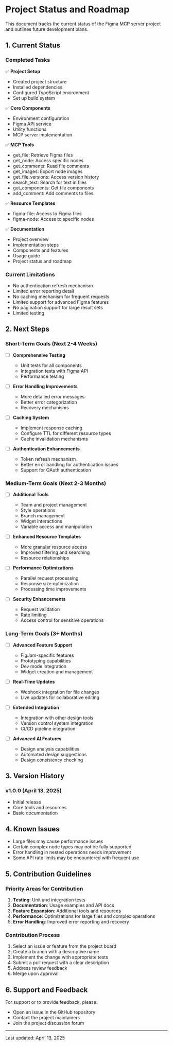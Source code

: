 # Project Status and Roadmap

This document tracks the current status of the Figma MCP server project and outlines future development plans.

## 1. Current Status

### Completed Tasks

✅ **Project Setup**
- Created project structure
- Installed dependencies
- Configured TypeScript environment
- Set up build system

✅ **Core Components**
- Environment configuration
- Figma API service
- Utility functions
- MCP server implementation

✅ **MCP Tools**
- get_file: Retrieve Figma files
- get_node: Access specific nodes
- get_comments: Read file comments
- get_images: Export node images
- get_file_versions: Access version history
- search_text: Search for text in files
- get_components: Get file components
- add_comment: Add comments to files

✅ **Resource Templates**
- figma-file: Access to Figma files
- figma-node: Access to specific nodes

✅ **Documentation**
- Project overview
- Implementation steps
- Components and features
- Usage guide
- Project status and roadmap

### Current Limitations

- No authentication refresh mechanism
- Limited error reporting detail
- No caching mechanism for frequent requests
- Limited support for advanced Figma features
- No pagination support for large result sets
- Limited testing

## 2. Next Steps

### Short-Term Goals (Next 2-4 Weeks)

- [ ] **Comprehensive Testing**
  - Unit tests for all components
  - Integration tests with Figma API
  - Performance testing

- [ ] **Error Handling Improvements**
  - More detailed error messages
  - Better error categorization
  - Recovery mechanisms

- [ ] **Caching System**
  - Implement response caching
  - Configure TTL for different resource types
  - Cache invalidation mechanisms

- [ ] **Authentication Enhancements**
  - Token refresh mechanism
  - Better error handling for authentication issues
  - Support for OAuth authentication

### Medium-Term Goals (Next 2-3 Months)

- [ ] **Additional Tools**
  - Team and project management
  - Style operations
  - Branch management
  - Widget interactions
  - Variable access and manipulation

- [ ] **Enhanced Resource Templates**
  - More granular resource access
  - Improved filtering and searching
  - Resource relationships

- [ ] **Performance Optimizations**
  - Parallel request processing
  - Response size optimization
  - Processing time improvements

- [ ] **Security Enhancements**
  - Request validation
  - Rate limiting
  - Access control for sensitive operations

### Long-Term Goals (3+ Months)

- [ ] **Advanced Feature Support**
  - FigJam-specific features
  - Prototyping capabilities
  - Dev mode integration
  - Widget creation and management

- [ ] **Real-Time Updates**
  - Webhook integration for file changes
  - Live updates for collaborative editing

- [ ] **Extended Integration**
  - Integration with other design tools
  - Version control system integration
  - CI/CD pipeline integration

- [ ] **Advanced AI Features**
  - Design analysis capabilities
  - Automated design suggestions
  - Design consistency checking

## 3. Version History

### v1.0.0 (April 13, 2025)
- Initial release
- Core tools and resources
- Basic documentation

## 4. Known Issues

- Large files may cause performance issues
- Certain complex node types may not be fully supported
- Error handling in nested operations needs improvement
- Some API rate limits may be encountered with frequent use

## 5. Contribution Guidelines

### Priority Areas for Contribution

1. **Testing**: Unit and integration tests
2. **Documentation**: Usage examples and API docs
3. **Feature Expansion**: Additional tools and resources
4. **Performance**: Optimizations for large files and complex operations
5. **Error Handling**: Improved error reporting and recovery

### Contribution Process

1. Select an issue or feature from the project board
2. Create a branch with a descriptive name
3. Implement the change with appropriate tests
4. Submit a pull request with a clear description
5. Address review feedback
6. Merge upon approval

## 6. Support and Feedback

For support or to provide feedback, please:
- Open an issue in the GitHub repository
- Contact the project maintainers
- Join the project discussion forum

---

Last updated: April 13, 2025
